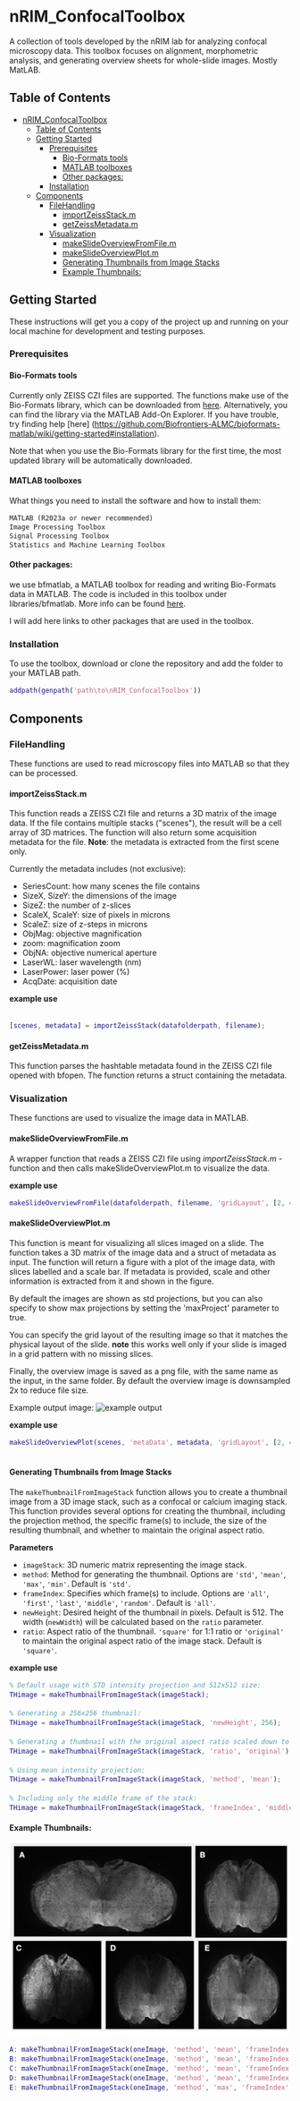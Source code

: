 
# nRIM_ConfocalToolbox

A collection of tools developed by the nRIM lab for analyzing confocal microscopy data. This toolbox focuses on alignment, morphometric analysis, and generating overview sheets for whole-slide images. Mostly MatLAB.

## Table of Contents

- [nRIM\_ConfocalToolbox](#nrim_confocaltoolbox)
  - [Table of Contents](#table-of-contents)
  - [Getting Started](#getting-started)
    - [Prerequisites](#prerequisites)
      - [Bio-Formats tools](#bio-formats-tools)
      - [MATLAB toolboxes](#matlab-toolboxes)
      - [Other packages:](#other-packages)
    - [Installation](#installation)
  - [Components](#components)
    - [FileHandling](#filehandling)
      - [importZeissStack.m](#importzeissstackm)
      - [getZeissMetadata.m](#getzeissmetadatam)
    - [Visualization](#visualization)
      - [makeSlideOverviewFromFile.m](#makeslideoverviewfromfilem)
      - [makeSlideOverviewPlot.m](#makeslideoverviewplotm)
      - [Generating Thumbnails from Image Stacks](#generating-thumbnails-from-image-stacks)
      - [Example Thumbnails:](#example-thumbnails)

## Getting Started

These instructions will get you a copy of the project up and running on your local machine for development and testing purposes. 

### Prerequisites
#### Bio-Formats tools
Currently only ZEISS CZI files are supported. 
The functions make use of the Bio-Formats library, which can be downloaded from [here](https://github.com/Biofrontiers-ALMC/bioformats-matlab).
Alternatively, you can find the library via the MATLAB Add-On Explorer. If you have trouble, try finding help [here] (https://github.com/Biofrontiers-ALMC/bioformats-matlab/wiki/getting-started#installation).

Note that when you use the Bio-Formats library for the first time, the most updated library will be automatically downloaded.

#### MATLAB toolboxes
What things you need to install the software and how to install them:

```text
MATLAB (R2023a or newer recommended)
Image Processing Toolbox
Signal Processing Toolbox
Statistics and Machine Learning Toolbox
```

#### Other packages:

we use bfmatlab, a MATLAB toolbox for reading and writing Bio-Formats data in MATLAB.
The code is included in this toolbox under libraries/bfmatlab. More info can be found [here](https://docs.openmicroscopy.org/bio-formats/6.3.1/users/matlab/index.html).


I will add here links to other packages that are used in the toolbox.


### Installation

To use the toolbox, download or clone the repository and add the folder to your MATLAB path. 

```matlab
addpath(genpath('path\to\nRIM_ConfocalToolbox'))
```

## Components

### FileHandling
These functions are used to read microscopy files into MATLAB so that they can be processed.

#### importZeissStack.m
This function reads a ZEISS CZI file and returns a 3D matrix of the image data. 
If the file contains multiple stacks ("scenes"), the result will be a cell array of 3D matrices. 
The function will also return some acquisition metadata for the file.
**Note**: the metadata is extracted from the first scene only. 

Currently the metadata includes (not exclusive):
- SeriesCount: how many scenes the file contains
- SizeX, SizeY: the dimensions of the image
- SizeZ: the number of z-slices
- ScaleX, ScaleY: size of pixels in microns
- ScaleZ: size of z-steps in microns
- ObjMag: objective magnification
- zoom: magnification zoom
- ObjNA: objective numerical aperture
- LaserWL: laser wavelength (nm)
- LaserPower: laser power (%)
- AcqDate: acquisition date

**example use** 
```matlab

[scenes, metadata] = importZeissStack(datafolderpath, filename);
```

#### getZeissMetadata.m
This function parses the hashtable metadata found in the ZEISS CZI file opened with bfopen.
The function returns a struct containing the metadata. 

### Visualization
These functions are used to visualize the image data in MATLAB.

#### makeSlideOverviewFromFile.m
A wrapper function that reads a ZEISS CZI file using *importZeissStack.m* -function  and then calls makeSlideOverviewPlot.m to visualize the data.

**example use** 
```matlab
makeSlideOverviewFromFile(datafolderpath, filename, 'gridLayout', [2, 4], 'downsample', 0.2); %result will be 20% of original size
```


#### makeSlideOverviewPlot.m
This function is meant for visualizing all slices imaged on a slide.
The function takes a 3D matrix of the image data and a struct of metadata as input.
The function will return a figure with a plot of the image data, with slices labelled and a scale bar.
If metadata is provided, scale and other information is extracted from it and shown in the figure.

By default the images are shown as std projections, but you can also specify to show max projections by setting the 'maxProject' parameter to true.

You can specify the grid layout of the resulting image so that it matches the physical layout of the slide.
**note** this works well only if your slide is imaged in a grid pattern with no missing slices.

Finally, the overview image is saved as a png file, with the same name as the input, in the same folder.
By default the overview image is downsampled 2x to reduce file size. 

Example output image:
![example output](assets/output-overviewthumnails.png)




**example use** 
```matlab
makeSlideOverviewPlot(scenes, 'metaData', metadata, 'gridLayout', [2, 4], 'maxProject', true);
 

```

#### Generating Thumbnails from Image Stacks

The `makeThumbnailFromImageStack` function allows you to create a thumbnail image from a 3D image stack, such as a confocal or calcium imaging stack. This function provides several options for creating the thumbnail, including the projection method, the specific frame(s) to include, the size of the resulting thumbnail, and whether to maintain the original aspect ratio.

**Parameters** 


- `imageStack`: 3D numeric matrix representing the image stack.
- `method`: Method for generating the thumbnail. Options are `'std'`, `'mean'`, `'max'`, `'min'`. Default is `'std'`.
- `frameIndex`: Specifies which frame(s) to include. Options are `'all'`, `'first'`, `'last'`, `'middle'`, `'random'`. Default is `'all'`.
- `newHeight`: Desired height of the thumbnail in pixels. Default is 512. The width (`newWidth`) will be calculated based on the `ratio` parameter.
- `ratio`: Aspect ratio of the thumbnail. `'square'` for 1:1 ratio or `'original'` to maintain the original aspect ratio of the image stack. Default is `'square'`.


**example use** 

```matlab
% Default usage with STD intensity projection and 512x512 size:
THimage = makeThumbnailFromImageStack(imageStack);

% Generating a 256x256 thumbnail:
THimage = makeThumbnailFromImageStack(imageStack, 'newHeight', 256);

% Generating a thumbnail with the original aspect ratio scaled down to 512 pixels wide:
THimage = makeThumbnailFromImageStack(imageStack, 'ratio', 'original');

% Using mean intensity projection:
THimage = makeThumbnailFromImageStack(imageStack, 'method', 'mean');

% Including only the middle frame of the stack:
THimage = makeThumbnailFromImageStack(imageStack, 'frameIndex', 'middle');
```

#### Example Thumbnails:


![Example Projection Thumbnail](assets/THimageExample.png)


```matlab
A: makeThumbnailFromImageStack(oneImage, 'method', 'mean', 'frameIndex', 'all', 'ratio', 'original', 'sizeX', 256);
B: makeThumbnailFromImageStack(oneImage, 'method', 'mean', 'frameIndex', 'all', 'ratio', 'square', 'newHeight', 256);
C: makeThumbnailFromImageStack(oneImage, 'method', 'mean', 'frameIndex', 'first', 'ratio', 'square', 'newHeight', 256);
D: makeThumbnailFromImageStack(oneImage, 'method', 'mean', 'frameIndex', 'middle', 'ratio', 'square', 'newHeight', 256);
E: makeThumbnailFromImageStack(oneImage, 'method', 'max', 'frameIndex', 'all', 'ratio', 'square', 'newHeight', 256);

```



